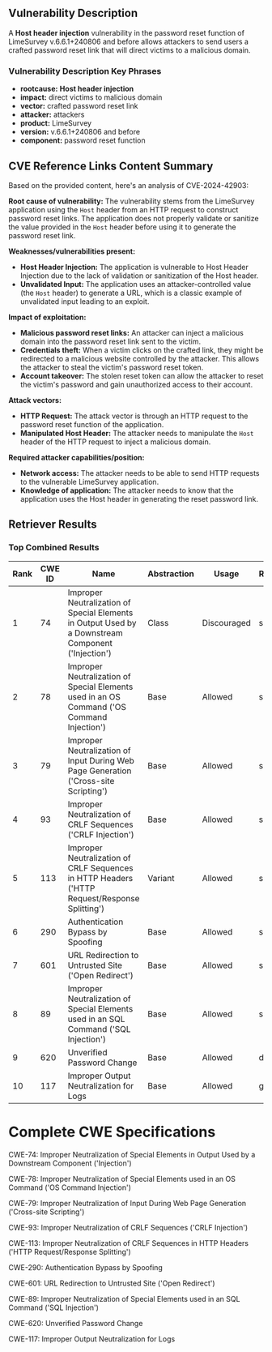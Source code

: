 ## Vulnerability Description
A **Host header injection** vulnerability in the password reset function of LimeSurvey v.6.6.1+240806 and before allows attackers to send users a crafted password reset link that will direct victims to a malicious domain.

### Vulnerability Description Key Phrases
- **rootcause:** **Host header injection**
- **impact:** direct victims to malicious domain
- **vector:** crafted password reset link
- **attacker:** attackers
- **product:** LimeSurvey
- **version:** v.6.6.1+240806 and before
- **component:** password reset function

## CVE Reference Links Content Summary
Based on the provided content, here's an analysis of CVE-2024-42903:

**Root cause of vulnerability:**
The vulnerability stems from the LimeSurvey application using the `Host` header from an HTTP request to construct password reset links. The application does not properly validate or sanitize the value provided in the `Host` header before using it to generate the password reset link.

**Weaknesses/vulnerabilities present:**
- **Host Header Injection:** The application is vulnerable to Host Header Injection due to the lack of validation or sanitization of the Host header.
- **Unvalidated Input:** The application uses an attacker-controlled value (the `Host` header) to generate a URL, which is a classic example of unvalidated input leading to an exploit.

**Impact of exploitation:**
- **Malicious password reset links:** An attacker can inject a malicious domain into the password reset link sent to the victim.
- **Credentials theft:** When a victim clicks on the crafted link, they might be redirected to a malicious website controlled by the attacker. This allows the attacker to steal the victim's password reset token.
- **Account takeover:** The stolen reset token can allow the attacker to reset the victim's password and gain unauthorized access to their account.

**Attack vectors:**
- **HTTP Request:** The attack vector is through an HTTP request to the password reset function of the application.
- **Manipulated Host Header:** The attacker needs to manipulate the `Host` header of the HTTP request to inject a malicious domain.

**Required attacker capabilities/position:**
- **Network access:** The attacker needs to be able to send HTTP requests to the vulnerable LimeSurvey application.
- **Knowledge of application:** The attacker needs to know that the application uses the Host header in generating the reset password link.

## Retriever Results

### Top Combined Results

| Rank | CWE ID | Name | Abstraction | Usage  | Retrievers | Individual Scores |
|------|--------|------|-------------|-------|------------|-------------------|
| 1 | 74 | Improper Neutralization of Special Elements in Output Used by a Downstream Component ('Injection') | Class | Discouraged | sparse | 0.278 |
| 2 | 78 | Improper Neutralization of Special Elements used in an OS Command ('OS Command Injection') | Base | Allowed | sparse | 0.210 |
| 3 | 79 | Improper Neutralization of Input During Web Page Generation ('Cross-site Scripting') | Base | Allowed | sparse | 0.210 |
| 4 | 93 | Improper Neutralization of CRLF Sequences ('CRLF Injection') | Base | Allowed | sparse | 0.209 |
| 5 | 113 | Improper Neutralization of CRLF Sequences in HTTP Headers ('HTTP Request/Response Splitting') | Variant | Allowed | sparse | 0.204 |
| 6 | 290 | Authentication Bypass by Spoofing | Base | Allowed | sparse | 0.204 |
| 7 | 601 | URL Redirection to Untrusted Site ('Open Redirect') | Base | Allowed | sparse | 0.204 |
| 8 | 89 | Improper Neutralization of Special Elements used in an SQL Command ('SQL Injection') | Base | Allowed | sparse | 0.202 |
| 9 | 620 | Unverified Password Change | Base | Allowed | dense | 0.481 |
| 10 | 117 | Improper Output Neutralization for Logs | Base | Allowed | graph | 0.002 |



# Complete CWE Specifications

CWE-74: Improper Neutralization of Special Elements in Output Used by a Downstream Component ('Injection')

CWE-78: Improper Neutralization of Special Elements used in an OS Command ('OS Command Injection')

CWE-79: Improper Neutralization of Input During Web Page Generation ('Cross-site Scripting')

CWE-93: Improper Neutralization of CRLF Sequences ('CRLF Injection')

CWE-113: Improper Neutralization of CRLF Sequences in HTTP Headers ('HTTP Request/Response Splitting')

CWE-290: Authentication Bypass by Spoofing

CWE-601: URL Redirection to Untrusted Site ('Open Redirect')

CWE-89: Improper Neutralization of Special Elements used in an SQL Command ('SQL Injection')

CWE-620: Unverified Password Change

CWE-117: Improper Output Neutralization for Logs
